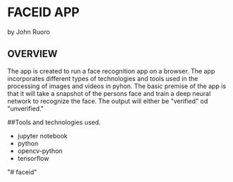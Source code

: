 # FACEID APP
by John Ruoro
## OVERVIEW
The app is created to run a face recognition app on a browser. The app incorporates different types of technologies and tools used in the processing of images and videos in pyhon. The basic premise of the app is that it will take a snapshot of the persons face and train a deep neural network to recognize the face. The output will either be "verified" od "unverified."

##Tools and technologies used. 
- jupyter notebook
- python
- opencv-python
- tensorflow


"# faceid" 

